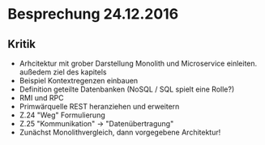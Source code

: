 # Besprechung 24.12.2016

## Kritik

* Arhcitektur mit grober Darstellung Monolith und Microservice einleiten. außedem ziel des kapitels
* Beispiel Kontextregenzen einbauen
* Definition geteilte Datenbanken (NoSQL / SQL spielt eine Rolle?)
* RMI und RPC
* Primwärquelle REST heranziehen und erweitern
* Z.24 "Weg" Formulierung
* Z.25 "Kommunikation" -> "Datenübertragung"
* Zunächst Monolithvergleich, dann vorgegebene Architektur!